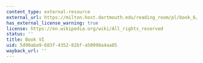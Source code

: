 ```yaml
---
content_type: external-resource
external_url: https://milton.host.dartmouth.edu/reading_room/pl/book_6/text.shtml
has_external_license_warning: true
license: https://en.wikipedia.org/wiki/All_rights_reserved
status: ''
title: Book VI
uid: 5d90aba9-683f-4352-82bf-a50998a4aa85
wayback_url: ''
---
```

